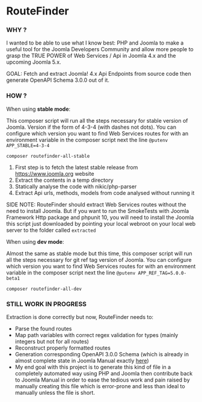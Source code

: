# RouteFinder

### WHY ?

I wanted to be able to use what I know best: PHP and Joomla to make a useful tool for the Joomla Developers Community
and allow more people to grasp the TRUE POWER of Web Services / Api in Joomla 4.x and the upcoming Joomla 5.x.

GOAL: Fetch and extract Joomla! 4.x Api Endpoints from source code then generate OpenAPI Schema 3.0.0 out of it.

### HOW ?

When using **stable mode**:

This composer script will run all the steps necessary for stable version of Joomla. Version if the form of 4-3-4 (with
dashes not dots). You can configure which version you want to find Web Services routes for with an environment variable
in the composer script next the line ``` @putenv APP_STABLE=4-3-4 ```

```shell
composer routefinder-all-stable
```

1. First step is to fetch the latest stable release from https://www.joomla.org website
2. Extract the contents in a temp directory
3. Statically analyse the code with nikic/php-parser
4. Extract Api urls, methods, models from code analysed without running it

SIDE NOTE:
RouteFinder should extract Web Services routes without the need to install Joomla. But if you want to run the SmokeTests
with Joomla Framework Http package and phpunit 10, you will need to install the Joomla this script just downloaded by
pointing your local webroot on your local web server to the folder called ``` extracted ```

When using **dev mode**:

Almost the same as stable mode but this time, this composer script will run all the steps necessary for git ref tag
version of Joomla. You can configure which version you want to find Web Services routes for with an environment variable
in the composer script next the line ``` @putenv APP_REF_TAG=5.0.0-beta1 ```

```shell
composer routefinder-all-dev
```

### STILL WORK IN PROGRESS

Extraction is done correctly but now, RouteFinder needs to:

- Parse the found routes
- Map path variables with correct regex validation for types (mainly integers but not for all routes)
- Reconstruct properly formatted routes
- Generation corresponding OpenAPI 3.0.0 Schema (which is already in almost complete state in Joomla Manual
  exactly [here](https://github.com/joomla/Manual/blob/feature/openapi/docs/using-core-functions/webservices/assets/webservices-openapi.yaml))
- My end goal with this project is to generate this kind of file in a completely automated way using PHP and Joomla then
  contribute back to Joomla Manual in order to ease the tedious work and pain raised by manually creating this file
  which is error-prone and less than ideal to manually unless the file is short.

